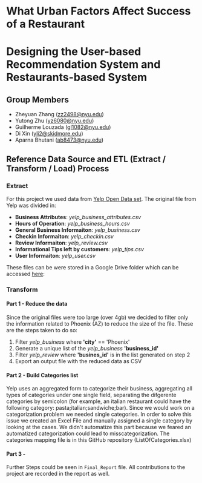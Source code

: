 # What Urban Factors Affect Success of a Restaurant 
# Designing the User-based Recommendation System and Restaurants-based System  

## Group Members
- Zheyuan Zhang (zz2498@nyu.edu)
- Yutong Zhu (yz6080@nyu.edu)
- Guilherme Louzada (gl1082@nyu.edu)
- Di Xin (yli2@skidmore.edu)
- Aparna Bhutani (ab8473@nyu.edu)


## Reference Data Source  and ETL (Extract / Transform / Load) Process 

### Extract

For this project we used data from [Yelp Open Data set](https://www.yelp.com/dataset/). The original file from Yelp was divided in:
- **Business Attributes**: *yelp_business_attributes.csv*
- **Hours of Operation**: *yelp_business_hours.csv*
- **General Business Informaiton**: *yelp_business.csv*
- **Checkin Informaiton**: *yelp_checkin.csv*
- **Review Informaiton**: *yelp_review.csv*
- **Informational Tips left by customers**: *yelp_tips.csv*
- **User Informaiton**: *yelp_user.csv*

These files can be were stored in a Google Drive folder which can be accessed [here](https://drive.google.com/open?id=1WZ9zKjP0MswM6CO2ndhp0tJyjGQGtvCu):

### Transform

#### Part 1 - Reduce the data

Since the original files were too large (over 4gb) we decided to filter only the information related to Phoenix (AZ) to reduce the size of the file. These are the steps taken to do so:

1. Filter *yelp_business* where __'city'__ == 'Phoenix'
2. Generate a unique list of the *yelp_business* __'business_id'__ 
3. Filter *yelp_review* where __'busines_id'__ is in  the list generated on step 2
4. Export an output file with the reduced data as CSV 

#### Part 2 - Build Categories list

Yelp uses an aggregated form to categorize their business, aggregating all types of categories under one single field, separating the difgerente categories by semicolon (for example, an italian restaurant could have the following category: pasta;italian;sandwiche;bar). Since we would work on a categorization problem we needed single categories. In order to solve this issue we created an Excel File and manually assigned a single category by looking at the cases. We didn't automatize this part because we feared an automatized categorization could lead to misscategorization. The categories mapping file is in this GitHub repository (ListOfCategories.xlsx)

#### Part 3 - 

Further Steps could be seen in `Final_Report` file. All contributions to the project are recorded in the report as well.

 





